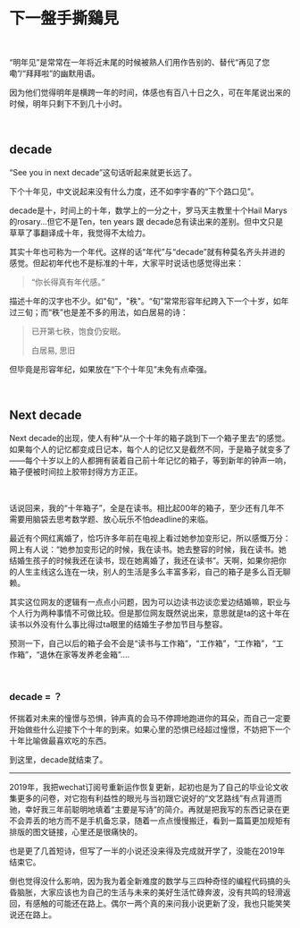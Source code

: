 # 下一盤手撕鷄見

<br>

“明年见”是常常在一年将近末尾的时候被熟人们用作告别的、替代“再见了您嘞”/“拜拜啦”的幽默用语。

因为他们觉得明年是横跨一年的时间，体感也有百八十日之久，可在年尾说出来的时候，明年只剩下不到几十小时。

<br>

## decade

“See you in next decade”这句话听起来就更长远了。


下个十年见，中文说起来没有什么力度，还不如李宇春的“下个路口见”。


decade是十，时间上的十年，数学上的一分之十，罗马天主教里十个Hail Marys的rosary...但它不是Ten，ten years 跟 decade总有读出来的差别。但中文只是草草了事翻译成十年，我觉得不太给力。


其实十年也可称为一个年代。这样的话“年代”与“decade”就有种莫名齐头并进的感觉。但起初年代也不是标准的十年，大家平时说话也感觉得出来：

> “你长得真有年代感。”

描述十年的汉字也不少。如"旬"，"秩"。“旬”常常形容年纪跨入下一个十岁，如年过三旬；而“秩”也是差不多的用法，如白居易的诗：

> 已开第七秩，饱食仍安眠。
>
> 白居易, 思旧

但毕竟是形容年纪，如果放在“下个十年见”未免有点牵强。

<br>

## Next decade 

Next decade的出现，使人有种“从一个十年的箱子跳到下一个箱子里去”的感觉。如果每个人的记忆都变成日记本，每个人的记忆又是截然不同，于是箱子就变多了——每个十岁以上的人都拥有装着自己前十年记忆的箱子，等到新年的钟声一响，箱子便被时间拉上胶带封得方方正正。

<br>

话说回来，我的“十年箱子”，全是在读书。相比起00年的箱子，至少还有几年不需要用脑袋去思考数学题、放心玩乐不怕deadline的来临。

最近有个网红离婚了，恰巧许多年前在电视上看过她参加变形记，所以感慨万分：网上有人说：“她参加变形记的时候，我在读书。她去整容的时候，我在读书。她结婚生孩子的时候我还在读书，现在她离婚了，我还在读书”。天啊，如果你把你的人生主线这么连在一块，别人的生活是多么丰富多彩，自己的箱子是多么百无聊赖。

其实这位网友的逻辑有一点点小问题，因为可以边读书边谈恋爱边结婚嘛，职业与个人行为两种事情不可做比较。但是那位网友既然说出来，意思就是ta的这十年在读书以外没有什么事比得过ta眼里的结婚生子参加节目与整容。

预测一下，自己以后的箱子会不会是“读书与工作箱”，“工作箱”，“工作箱”，“工作箱”，“退休在家等发养老金箱”....

<br>

### decade = ？

怀揣着对未来的憧憬与恐惧，钟声真的会马不停蹄地跑进你的耳朵，而自己一定要开始做些什么迎接下个十年的到来。如果心里的恐惧已经超过憧憬，不妨把下一个十年比喻做最喜欢吃的东西。

到这里，decade就结束了。

---

2019年，我把wechat订阅号重新运作恢复更新，起初也是为了自己的毕业论文收集更多的问卷，对它抱有利益性的眼光与当初跟它说好的“文艺路线”有点背道而驰，幸好我三年前聪明地填着“主要是写诗”的简介。再就是把我写的东西记录在更不会弄丢的地方而不是手机备忘录，随着一点点慢慢搬迁，看到一篇篇更加规矩有排版的图文链接，心里还是很痛快的。

也是更了几首短诗，但写了一半的小说还没来得及完成就开学了，没能在2019年结束它。

倒也觉得没什么影响，因为我为着全新难度的数学与三四种奇怪的编程代码搞的头昏脑胀，大家应该也为自己的生活与未来的美好生活忙碌奔波，没有共鸣的轻滑返回，有感触的可能还在路上。偶尔一两个真的来问我小说更新了没，我也只能笑笑说还在路上。